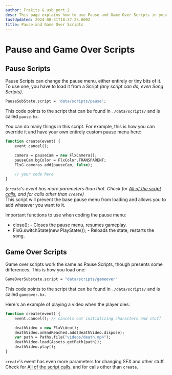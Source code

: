 ```yaml
---
author: Frakits & usb_port_2
desc: This page explains how to use Pause and Game Over Scripts in your mod!
lastUpdated: 2024-08-31T18:37:25.000Z
title: Pause and Game Over Scripts
---
```

# Pause and Game Over Scripts

## Pause Scripts
Pause Scripts can change the pause menu, either entirely or tiny bits of it.<br>
To use one, you have to load it from a Script *(any script can do, even Song Scripts)*.
```haxe
PauseSubState.script = 'data/scripts/pause';
```
This code points to the script that can be found in ``./data/scripts/`` and is called ``pause.hx``.

You can do many things in this script. For example, this is how you can override it and have your own entirely custom pause menu here:
```haxe
function create(event) {
    event.cancel();

    camera = pauseCam = new FlxCamera();
    pauseCam.bgColor = FlxColor.TRANSPARENT;
    FlxG.cameras.add(pauseCam, false);

    // your code here
}
```
*(``create``'s event has more parameters than that. Check for <a href="../script-calls.md">All of the script calls</a>, and for calls other than ``create``)*<br>
This script will prevent the base pause menu from loading and allows you to add whatever you want to it.

Important functions to use when coding the pause menu:
- <syntax lang="haxe">close();</syntax> - Closes the pause menu, resumes gameplay.
- <syntax lang="haxe">FlxG.switchState(new PlayState());</syntax> - Reloads the state, restarts the song.

## Game Over Scripts
Game over scripts work the same as Pause Scripts, though presents some differences.
This is how you load one:
```haxe
GameOverSubstate.script = "data/scripts/gameover"
```
This code points to the script that can be found in ``./data/scripts/`` and is called ``gameover.hx``.

Here's an example of playing a video when the player dies:
```haxe
function create(event) {
    event.cancel(); // cancels out initializing characters and stuff

    deathVideo = new FlxVideo();
    deathVideo.onEndReached.add(deathVideo.dispose);
    var path = Paths.file("videos/death.mp4");
	deathVideo.load(Assets.getPath(path));
	deathVideo.play();
}
```

``create``'s event has even more parameters for changing SFX and other stuff. Check for <a href="../script-calls.md">All of the script calls</a>, and for calls other than ``create``.